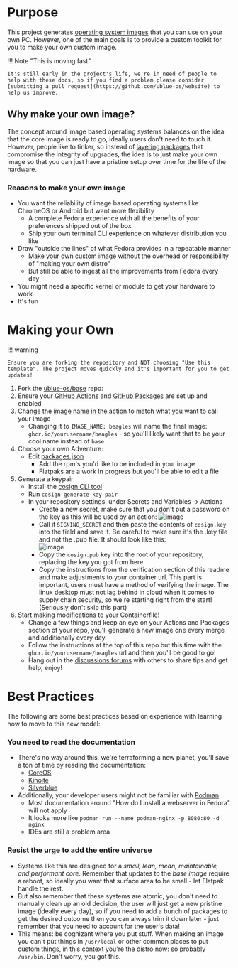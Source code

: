 # Purpose

This project generates [operating system images](images.md) that you can use on your own PC.
However, one of the main goals is to provide a custom toolkit for you to make your own custom image. 

!!! Note "This is moving fast"

    It's still early in the project's life, we're in need of people to help with these docs, so if you find a problem please consider [submitting a pull request](https://github.com/ublue-os/website) to help us improve.

## Why make your own image?

The concept around image based operating systems balances on the idea that the core image is ready to go, ideally users don't need to touch it.
However, people like to tinker, so instead of [layering packages](https://docs.fedoraproject.org/en-US/iot/adding-layered/) that compromise the integrity of upgrades, the idea is to just make your own image so that you can just have a pristine setup over time for the life of the hardware.

### Reasons to make your own image
- You want the reliability of image based operating systems like ChromeOS or Android but want more flexibility
    - A complete Fedora experience with all the benefits of your preferences shipped out of the box
    - Ship your own terminal CLI experience on whatever distribution you like
- Draw "outside the lines" of what Fedora provides in a repeatable manner
    - Make your own custom image without the overhead or responsibility of "making your own distro"
    - But still be able to ingest all the improvements from Fedora every day
- You might need a specific kernel or module to get your hardware to work
- It's fun

# Making your Own

!!! warning

    Ensure you are forking the repository and NOT choosing "Use this template". The project moves quickly and it's important for you to get updates!

1. Fork the [ublue-os/base](https://github.com/ublue-os/main) repo:
1. Ensure your [GitHub Actions](https://docs.github.com/en/repositories/managing-your-repositorys-settings-and-features/enabling-features-for-your-repository/managing-github-actions-settings-for-a-repository) and [GitHub Packages](https://docs.github.com/en/packages) are set up and enabled
1. Change the [image name in the action](https://github.com/ublue-os/base/blob/aab8078cfdc7d2354e057a0ca4771d3a53d2df4c/.github/workflows/build.yml#L14) to match what you want to call your image
   - Changing it to `IMAGE_NAME: beagles` will name the final image: `ghcr.io/yourusername/beagles` - so you'll likely want that to be your cool name instead of `base`
1. Choose your own Adventure:
   - Edit [packages.json](https://github.com/ublue-os/main/blob/main/packages.json) 
     - Add the rpm's you'd like to be included in your image
     - Flatpaks are a work in progress but you'll be able to edit a file
1. Generate a keypair
   - Install the [cosign CLI tool](https://edu.chainguard.dev/open-source/sigstore/cosign/how-to-install-cosign/)
   - Run `cosign generate-key-pair`
   - In your repository settings, under Secrets and Variables -> Actions
     - Create a new secret, make sure that you don't put a password on the key as this will be used by an action:
     ![image](https://user-images.githubusercontent.com/1264109/216735595-0ecf1b66-b9ee-439e-87d7-c8cc43c2110a.png)
     - Call it `SIGNING_SECRET` and then paste the contents of `cosign.key` into the field and save it. Be careful to make sure it's the .key file and not the .pub file. It should look like this:  
     ![image](https://user-images.githubusercontent.com/1264109/216735690-2d19271f-cee2-45ac-a039-23e6a4c16b34.png)
     - Copy the `cosign.pub` key into the root of your repository, replacing the key you got from here.
     - Copy the instructions from the verification section of this readme and make adjustments to your container url. This part is important, users must have a method of verifying the image. The linux desktop must not lag behind in cloud when it comes to supply chain security, so we're starting right from the start! (Seriously don't skip this part) 
1. Start making modifications to your Containerfile!
   - Change a few things and keep an eye on your Actions and Packages section of your repo, you'll generate a new image one every merge and additionally every day. 
   - Follow the instructions at the top of this repo but this time with the `ghcr.io/yourusername/beagles` url and then you'll be good to go!
   - Hang out in the [discussions forums](https://github.com/orgs/ublue-os/discussions) with others to share tips and get help, enjoy!

# Best Practices

The following are some best practices based on experience with learning how to move to this new model:

### You need to read the documentation
- There's no way around this, we're terraforming a new planet, you'll save a ton of time by reading the documentation:
    - [CoreOS](https://docs.fedoraproject.org/en-US/fedora-coreos/)
    - [Kinoite](https://docs.fedoraproject.org/en-US/fedora-kinoite/)
    - [Silverblue](https://docs.fedoraproject.org/en-US/fedora-kinoite/)
- Additionally, your developer users might not be familiar with [Podman](https://podman.io/)
    - Most documentation around "How do I install a webserver in Fedora" will not apply
    - It looks more like `podman run --name podman-nginx -p 8080:80 -d nginx`
    - IDEs are still a problem area 

### Resist the urge to add the entire universe 
 - Systems like this are designed for a _small, lean, mean, maintainable, and performant core_. Remember that updates to the _base image_ require a reboot, so ideally you want that surface area to be small - let Flatpak handle the rest.
 - But also remember that these systems are atomic, you don't need to manually clean up an old decision, the user will just get a new pristine image (ideally every day), so if you need to add a bunch of packages to get the desired outcome then you can always trim it down later - just remember that you need to account for the user's data!
 - This means: be cognizant where you put stuff. When making an image you can't put things in `/usr/local` or other common places to put custom things, in this context you're the distro now: so probably `/usr/bin`. Don't worry, you got this.
